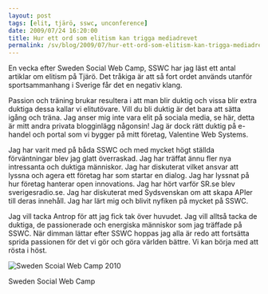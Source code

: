 ```yaml
---
layout: post
tags: [elit, tjärö, sswc, unconference]
date: 2009/07/24 16:20:00
title: Hur ett ord som elitism kan trigga mediadrevet
permalink: /sv/blog/2009/07/hur-ett-ord-som-elitism-kan-trigga-mediadrevet
---
```

En vecka efter Sweden Social Web Camp, SSWC har jag läst ett antal artiklar om elitism på Tjärö. Det tråkiga är att så fort ordet används utanför sportsammanhang i Sverige får det en negativ klang.

Passion och träning brukar resultera i att man blir duktig och vissa blir extra duktiga dessa kallar vi elitutövare. Vill du bli duktig är det bara att sätta igång och träna. Jag anser mig inte vara elit på sociala media, se här, detta är mitt andra privata blogginlägg någonsin! Jag är dock rätt duktig på e-handel och portal som vi bygger på mitt företag, Valentine Web Systems.

Jag har varit med på båda SSWC och med mycket högt ställda förväntningar blev jag glatt överraskad. Jag har träffat ännu fler nya intressanta och duktiga människor. Jag har diskuterat vilket ansvar att lyssna och agera ett företag har som startar en dialog. Jag har lyssnat på hur företag hanterar open innovations. Jag har hört varför SR.se blev sverigesradio.se. Jag har diskuterat med Sydsvenskan om att skapa APIer till deras innehåll.  Jag har lärt mig och blivit nyfiken på mycket på SSWC.

Jag vill tacka Antrop för att jag fick tak över huvudet. Jag vill alltså tacka de duktiga, de passionerade och energiska människor som jag träffade på SSWC. När dimman lättar efter SSWC hoppas jag alla är redo att fortsätta sprida passionen för det vi gör och göra världen bättre. Vi kan börja med att rösta i höst.

![Sweden Scoial Web Camp 2010](http://farm5.static.flickr.com/4074/4898795613_c211178c1f.jpg)

Sweden Social Web Camp

